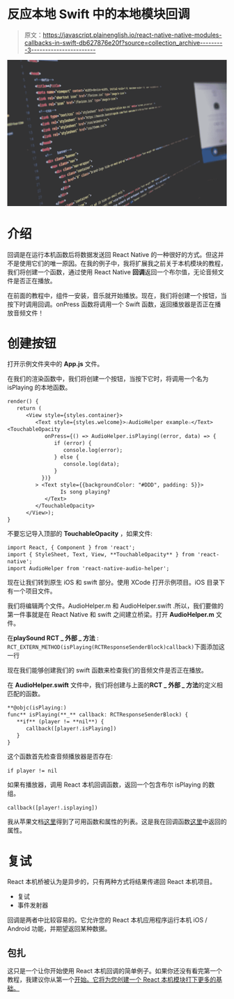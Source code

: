 # 反应本地 Swift 中的本地模块回调

> 原文：<https://javascript.plainenglish.io/react-native-native-modules-callbacks-in-swift-db627876e20f?source=collection_archive---------3----------------------->

![](img/0c9b607c5e4b3d6b212fc9706f9ac4f7.png)

# 介绍

回调是在运行本机函数后将数据发送回 React Native 的一种很好的方式。但这并不是使用它们的唯一原因。在我的例子中，我将扩展我之前关于本机模块的教程，我们将创建一个函数，通过使用 React Native **回调**返回一个布尔值，无论音频文件是否正在播放。

在前面的教程中，组件一安装，音乐就开始播放。现在，我们将创建一个按钮，当按下时调用回调。onPress 函数将调用一个 Swift 函数，返回播放器是否正在播放音频文件！

# 创建按钮

打开示例文件夹中的 **App.js** 文件。

在我们的渲染函数中，我们将创建一个按钮，当按下它时，将调用一个名为 isPlaying 的本地函数。

```
render() {
   return (
      <View style={styles.container}>
         <Text style={styles.welcome}>☆AudioHelper example☆</Text>                              <TouchableOpacity
            onPress={() => AudioHelper.isPlaying((error, data) => {
               if (error) { 
                  console.log(error);
               } else {
                  console.log(data);
               }
           })}
         > <Text style={{backgroundColor: "#DDD", padding: 5}}>
                 Is song playing?
            </Text>
         </TouchableOpacity>
      </View>);
}
```

不要忘记导入顶部的 **TouchableOpacity** ，如果文件:

```
import React, { Component } from 'react';
import { StyleSheet, Text, View, **TouchableOpacity** } from 'react-native';
import AudioHelper from 'react-native-audio-helper';
```

现在让我们转到原生 iOS 和 swift 部分。使用 XCode 打开示例项目。iOS 目录下有一个项目文件。

我们将编辑两个文件。AudioHelper.m 和 AudioHelper.swift .所以，我们要做的第一件事就是在 React Native 和 swift 之间建立桥梁。打开 **AudioHelper.m** 文件。

在**playSound RCT _ 外部 _ 方法** : `RCT_EXTERN_METHOD(isPlaying(RCTResponseSenderBlock)callback)`下面添加这一行

现在我们能够创建我们的 swift 函数来检查我们的音频文件是否正在播放。

在 **AudioHelper.swift** 文件中，我们将创建与上面的**RCT _ 外部 _ 方法**的定义相匹配的函数。

```
**@objc(isPlaying:)
func** isPlaying(**_** callback: RCTResponseSenderBlock) {
   **if** (player != **nil**) {
      callback([player!.isPlaying])
   }
}
```

这个函数首先检查音频播放器是否存在:

`if player != nil`

如果有播放器，调用 React 本机回调函数，返回一个包含布尔 isPlaying 的数组。

`callback([player!.isplaying])`

我从苹果文档[这里](https://developer.apple.com/documentation/avfoundation/avaudioplayer)得到了可用函数和属性的列表。这是我在回调函数[这里](https://developer.apple.com/documentation/avfoundation/avaudioplayer/1390139-isplaying)中返回的属性。

# 复试

React 本机桥被认为是异步的，只有两种方式将结果传递回 React 本机项目。

*   复试
*   事件发射器

回调是两者中比较容易的。它允许您的 React 本机应用程序运行本机 iOS / Android 功能，并期望返回某种数据。

## 包扎

这只是一个让你开始使用 React 本机回调的简单例子。如果你还没有看完第一个教程，我建议你从第一个[开始。它将为您创建一个 React 本机模块打下更多的基础。](https://medium.com/javascript-in-plain-english/react-native-native-modules-with-swift-6768ea03b3f)